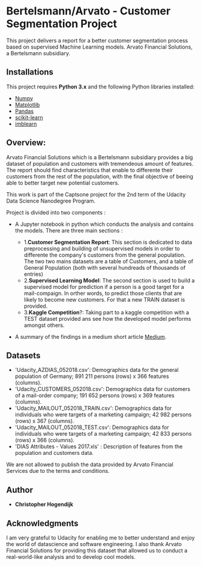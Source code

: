 # Bertelsmann/Arvato - Customer Segmentation Project

This project delivers a report for a better customer segmentation process based on supervised Machine Learning models. Arvato Financial Solutions, a Bertelsmann subsidiary.


##  Installations

This project requires **Python 3.x** and the following Python libraries installed:

- [Numpy](https://www.numpy.org/)
- [Matplotlib](https://matplotlib.org/)
- [Pandas](http://pandas.pydata.org)
- [scikit-learn](http://scikit-learn.org/stable/)
- [imblearn](https://imbalanced-learn.readthedocs.io/en/stable/install.html)


## Overview:
Arvato Financial Solutions which is a Bertelsmann subsidiary provides a big dataset of population and customers with tremendeous amount of features. The report should find characteristics that enable to differente their customers from the rest of the population, with the final objective of beeing able to better target new potential customers. 

This work is part of the Captsone project for the 2nd term of the Udacity Data Science Nanodegree Program. 

Project is divided into two components : 

- A Jupyter notebook in python which conducts the analysis and contains the models. There are three main sections : 
	- 1.**Customer Segmentation Report**:  This section is dedicated to data preprocessing and building of unsupervised models in order to differente the company's customers from the general population. The two two mains datasets are a table of Customers, and a table of General Population (both with several hundreads of thousands of entries)
	- 2.**Supervised Learning Model**:  The second section is used to build a supervised model for prediction if a person is a good target for a mail-compaign. In orther words, to predict those clients that are likely to become new customers. For that a new TRAIN dataset is provided.
	- 3.**Kaggle Competition**?: Taking part to a kaggle competition with a TEST dataset provided ans see how the developed model performs amongst others.

- A summary of the findings in a medium short article [Medium](https://medium.com/@christopher.hogendijk/improve-customer-acquisition-with-machine-learning-64bcdf4b8d0d).


## Datasets

- 'Udacity_AZDIAS_052018.csv': Demographics data for the general population of Germany; 891 211 persons (rows) x 366 features (columns).
- 'Udacity_CUSTOMERS_052018.csv': Demographics data for customers of a mail-order company; 191 652 persons (rows) x 369 features (columns).
- 'Udacity_MAILOUT_052018_TRAIN.csv': Demographics data for individuals who were targets of a marketing campaign; 42 982 persons (rows) x 367 (columns).
- 'Udacity_MAILOUT_052018_TEST.csv': Demographics data for individuals who were targets of a marketing campaign; 42 833 persons (rows) x 366 (columns).
- 'DIAS Attributes - Values 2017.xls' : Description of features from the population and customers data.

We are not allowed to publish the data provided by Arvato Financial Services due to the terms and conditions.

## Author

-   **Christopher Hogendijk**


## Acknowledgments

I am very grateful to Udacity for enabling me to better understand and enjoy the world of datascience and software engineering. I also thank Arvato Financial Solutions for providing this dataset that allowed us to conduct a real-world-like analysis and to develop cool models.
